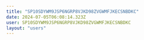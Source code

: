 ```yaml
---
title: "SP10SDYWM9JSP6NGRP8VJKD98ZVGWMFJKECSNBDKC"
date: 2024-07-05T06:08:14.323Z
user: SP10SDYWM9JSP6NGRP8VJKD98ZVGWMFJKECSNBDKC
layout: "users"
---
```

    